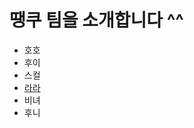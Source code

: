 # 땡쿠 팀을 소개합니다 ^^

* 호호
* 후이
* 스컬
* [라라](https://github.com/2022-thankoo/git-branch-mission/blob/main/lala.md)
* 비녀
* 후니
